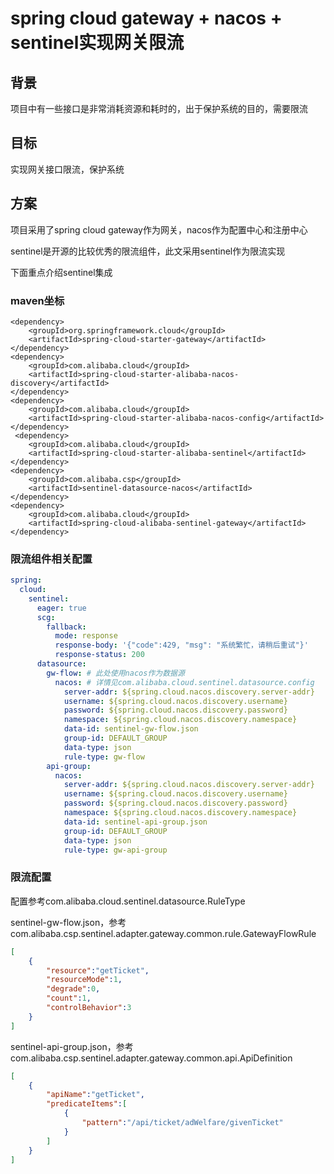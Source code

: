 # spring cloud gateway + nacos + sentinel实现网关限流

## 背景

项目中有一些接口是非常消耗资源和耗时的，出于保护系统的目的，需要限流

## 目标

实现网关接口限流，保护系统

## 方案

项目采用了spring cloud gateway作为网关，nacos作为配置中心和注册中心

sentinel是开源的比较优秀的限流组件，此文采用sentinel作为限流实现

下面重点介绍sentinel集成

### maven坐标

```markup
<dependency>
    <groupId>org.springframework.cloud</groupId>
    <artifactId>spring-cloud-starter-gateway</artifactId>
</dependency>
<dependency>
    <groupId>com.alibaba.cloud</groupId>
    <artifactId>spring-cloud-starter-alibaba-nacos-discovery</artifactId>
</dependency>
<dependency>
    <groupId>com.alibaba.cloud</groupId>
    <artifactId>spring-cloud-starter-alibaba-nacos-config</artifactId>
</dependency>
 <dependency>
    <groupId>com.alibaba.cloud</groupId>
    <artifactId>spring-cloud-starter-alibaba-sentinel</artifactId>
</dependency>
<dependency>
    <groupId>com.alibaba.csp</groupId>
    <artifactId>sentinel-datasource-nacos</artifactId>
</dependency>
<dependency>
    <groupId>com.alibaba.cloud</groupId>
    <artifactId>spring-cloud-alibaba-sentinel-gateway</artifactId>
</dependency>
```

### 限流组件相关配置

```yaml
spring:
  cloud:
    sentinel:
      eager: true
      scg:
        fallback:
          mode: response
          response-body: '{"code":429, "msg": "系统繁忙，请稍后重试"}'
          response-status: 200
      datasource:
        gw-flow: # 此处使用nacos作为数据源
          nacos: # 详情见com.alibaba.cloud.sentinel.datasource.config
            server-addr: ${spring.cloud.nacos.discovery.server-addr}
            username: ${spring.cloud.nacos.discovery.username}
            password: ${spring.cloud.nacos.discovery.password}
            namespace: ${spring.cloud.nacos.discovery.namespace}
            data-id: sentinel-gw-flow.json
            group-id: DEFAULT_GROUP
            data-type: json
            rule-type: gw-flow
        api-group:
          nacos:
            server-addr: ${spring.cloud.nacos.discovery.server-addr}
            username: ${spring.cloud.nacos.discovery.username}
            password: ${spring.cloud.nacos.discovery.password}
            namespace: ${spring.cloud.nacos.discovery.namespace}
            data-id: sentinel-api-group.json
            group-id: DEFAULT_GROUP
            data-type: json
            rule-type: gw-api-group
```

### 限流配置

配置参考com.alibaba.cloud.sentinel.datasource.RuleType

sentinel-gw-flow.json，参考com.alibaba.csp.sentinel.adapter.gateway.common.rule.GatewayFlowRule

```json
[
    {
        "resource":"getTicket",
        "resourceMode":1,
        "degrade":0,
        "count":1,
        "controlBehavior":3
    }
]
```

sentinel-api-group.json，参考com.alibaba.csp.sentinel.adapter.gateway.common.api.ApiDefinition

```json
[
    {
        "apiName":"getTicket",
        "predicateItems":[
            {
                "pattern":"/api/ticket/adWelfare/givenTicket"
            }
        ]
    }
]
```
